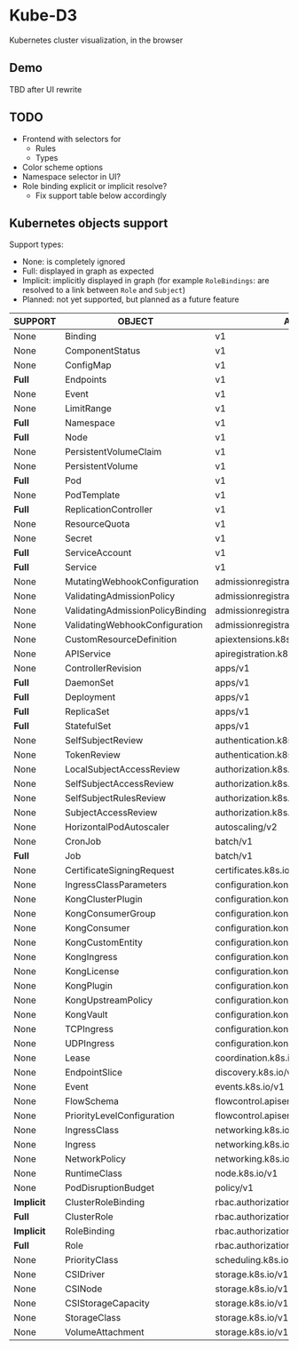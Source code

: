 # Kube-D3

Kubernetes cluster visualization, in the browser

## Demo

TBD after UI rewrite


## TODO

- Frontend with selectors for
  - Rules
  - Types
- Color scheme options
- Namespace selector in UI?
- Role binding explicit or implicit resolve?
  - Fix support table below accordingly


## Kubernetes objects support

Support types:
 - None: is completely ignored
 - Full: displayed in graph as expected
 - Implicit: implicitly displayed in graph (for example `RoleBindings`: are resolved to a link between `Role` and `Subject`)
 - Planned: not yet supported, but planned as a future feature


| **SUPPORT**  | OBJECT                           | API                               | NAMESPACED |
|--------------|----------------------------------|-----------------------------------|------------|
| None         | Binding                          | v1                                | true       |
| None         | ComponentStatus                  | v1                                | false      |
| None         | ConfigMap                        | v1                                | true       |
| **Full**     | Endpoints                        | v1                                | true       |
| None         | Event                            | v1                                | true       |
| None         | LimitRange                       | v1                                | true       |
| **Full**     | Namespace                        | v1                                | false      |
| **Full**     | Node                             | v1                                | false      |
| None         | PersistentVolumeClaim            | v1                                | true       |
| None         | PersistentVolume                 | v1                                | false      |
| **Full**     | Pod                              | v1                                | true       |
| None         | PodTemplate                      | v1                                | true       |
| **Full**     | ReplicationController            | v1                                | true       |
| None         | ResourceQuota                    | v1                                | true       |
| None         | Secret                           | v1                                | true       |
| **Full**     | ServiceAccount                   | v1                                | true       |
| **Full**     | Service                          | v1                                | true       |
| None         | MutatingWebhookConfiguration     | admissionregistration.k8s.io/v1   | false      |
| None         | ValidatingAdmissionPolicy        | admissionregistration.k8s.io/v1   | false      |
| None         | ValidatingAdmissionPolicyBinding | admissionregistration.k8s.io/v1   | false      |
| None         | ValidatingWebhookConfiguration   | admissionregistration.k8s.io/v1   | false      |
| None         | CustomResourceDefinition         | apiextensions.k8s.io/v1           | false      |
| None         | APIService                       | apiregistration.k8s.io/v1         | false      |
| None         | ControllerRevision               | apps/v1                           | true       |
| **Full**     | DaemonSet                        | apps/v1                           | true       |
| **Full**     | Deployment                       | apps/v1                           | true       |
| **Full**     | ReplicaSet                       | apps/v1                           | true       |
| **Full**     | StatefulSet                      | apps/v1                           | true       |
| None         | SelfSubjectReview                | authentication.k8s.io/v1          | false      |
| None         | TokenReview                      | authentication.k8s.io/v1          | false      |
| None         | LocalSubjectAccessReview         | authorization.k8s.io/v1           | true       |
| None         | SelfSubjectAccessReview          | authorization.k8s.io/v1           | false      |
| None         | SelfSubjectRulesReview           | authorization.k8s.io/v1           | false      |
| None         | SubjectAccessReview              | authorization.k8s.io/v1           | false      |
| None         | HorizontalPodAutoscaler          | autoscaling/v2                    | true       |
| None         | CronJob                          | batch/v1                          | true       |
| **Full**     | Job                              | batch/v1                          | true       |
| None         | CertificateSigningRequest        | certificates.k8s.io/v1            | false      |
| None         | IngressClassParameters           | configuration.konghq.com/v1alpha1 | true       |
| None         | KongClusterPlugin                | configuration.konghq.com/v1       | false      |
| None         | KongConsumerGroup                | configuration.konghq.com/v1beta1  | true       |
| None         | KongConsumer                     | configuration.konghq.com/v1       | true       |
| None         | KongCustomEntity                 | configuration.konghq.com/v1alpha1 | true       |
| None         | KongIngress                      | configuration.konghq.com/v1       | true       |
| None         | KongLicense                      | configuration.konghq.com/v1alpha1 | false      |
| None         | KongPlugin                       | configuration.konghq.com/v1       | true       |
| None         | KongUpstreamPolicy               | configuration.konghq.com/v1beta1  | true       |
| None         | KongVault                        | configuration.konghq.com/v1alpha1 | false      |
| None         | TCPIngress                       | configuration.konghq.com/v1beta1  | true       |
| None         | UDPIngress                       | configuration.konghq.com/v1beta1  | true       |
| None         | Lease                            | coordination.k8s.io/v1            | true       |
| None         | EndpointSlice                    | discovery.k8s.io/v1               | true       |
| None         | Event                            | events.k8s.io/v1                  | true       |
| None         | FlowSchema                       | flowcontrol.apiserver.k8s.io/v1   | false      |
| None         | PriorityLevelConfiguration       | flowcontrol.apiserver.k8s.io/v1   | false      |
| None         | IngressClass                     | networking.k8s.io/v1              | false      |
| None         | Ingress                          | networking.k8s.io/v1              | true       |
| None         | NetworkPolicy                    | networking.k8s.io/v1              | true       |
| None         | RuntimeClass                     | node.k8s.io/v1                    | false      |
| None         | PodDisruptionBudget              | policy/v1                         | true       |
| **Implicit** | ClusterRoleBinding               | rbac.authorization.k8s.io/v1      | false      |
| **Full**     | ClusterRole                      | rbac.authorization.k8s.io/v1      | false      |
| **Implicit** | RoleBinding                      | rbac.authorization.k8s.io/v1      | true       |
| **Full**     | Role                             | rbac.authorization.k8s.io/v1      | true       |
| None         | PriorityClass                    | scheduling.k8s.io/v1              | false      |
| None         | CSIDriver                        | storage.k8s.io/v1                 | false      |
| None         | CSINode                          | storage.k8s.io/v1                 | false      |
| None         | CSIStorageCapacity               | storage.k8s.io/v1                 | true       |
| None         | StorageClass                     | storage.k8s.io/v1                 | false      |
| None         | VolumeAttachment                 | storage.k8s.io/v1                 | false      |
